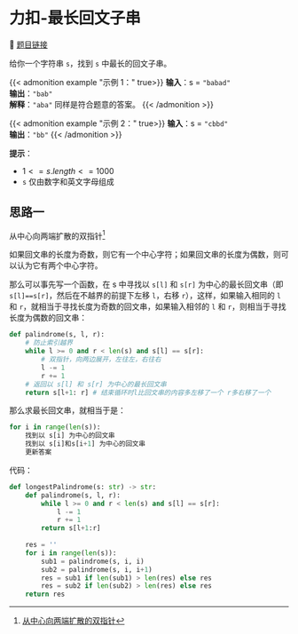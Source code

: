 # 力扣-最长回文子串 

    
:link: [题目链接](https://leetcode.cn/problems/longest-palindromic-substring)

给你一个字符串 `s`，找到 `s` 中最长的回文子串。

{{< admonition example "示例 1：" true>}}
**输入**：s = `"babad"`<br>
**输出**：`"bab"`<br>
**解释**：`"aba"` 同样是符合题意的答案。
{{< /admonition >}}

{{< admonition example "示例 2：" true>}}
**输入**：s = `"cbbd"`<br>
**输出**：`"bb"`
{{< /admonition >}}

**提示**：

- $1 <= s.length <= 1000$
- `s` 仅由数字和英文字母组成

## 思路一 

从中心向两端扩散的双指针[^1]

如果回文串的长度为奇数，则它有一个中心字符；如果回文串的长度为偶数，则可以认为它有两个中心字符。

那么可以事先写一个函数，在 s 中寻找以 `s[l]` 和 `s[r]` 为中心的最长回文串（即 `s[l]==s[r]`，然后在不越界的前提下左移 `l`，右移 `r`），这样，如果输入相同的 `l` 和 `r`，就相当于寻找长度为奇数的回文串，如果输入相邻的 `l` 和 `r`，则相当于寻找长度为偶数的回文串：

```python
def palindrome(s, l, r):
    # 防止索引越界
    while l >= 0 and r < len(s) and s[l] == s[r]:
        # 双指针，向两边展开，左往左，右往右
        l -= 1
        r += 1
    # 返回以 s[l] 和 s[r] 为中心的最长回文串
    return s[l+1: r] # 结束循环时l比回文串的内容多左移了一个 r多右移了一个
```

那么求最长回文串，就相当于是：

```python
for i in range(len(s)):
    找到以 s[i] 为中心的回文串
    找到以 s[i]和s[i+1] 为中心的回文串
    更新答案
```

代码：

```python
def longestPalindrome(s: str) -> str:
    def palindrome(s, l, r):
        while l >= 0 and r < len(s) and s[l] == s[r]:
            l -= 1
            r += 1
        return s[l+1:r]
    
    res = ''
    for i in range(len(s)):
        sub1 = palindrome(s, i, i)
        sub2 = palindrome(s, i, i+1)
        res = sub1 if len(sub1) > len(res) else res
        res = sub2 if len(sub2) > len(res) else res
    return res
```

[^1]: [从中心向两端扩散的双指针](https://leetcode.cn/problems/longest-palindromic-substring/solutions/1490036/huan-huan-by-huan-huan-20-s8qb/)








